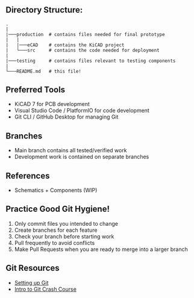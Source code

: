# <PROJECT NAME>
<ADD BLURB ABOUT PROJECT>

## Directory Structure:
```
.
|
|───production  # contains files needed for final prototype
|   |
|   |───eCAD    # contains the KiCAD project
|   └───src     # contains the code needed for deployment
|
|───testing     # contains files relevant to testing components
|
└───README.md   # this file!
```

## Preferred Tools
- KiCAD 7 for PCB development
- Visual Studio Code / PlatformIO for code development
- Git CLI / GitHub Desktop for managing Git

## Branches
- Main branch contains all tested/verified work
- Development work is contained on separate branches

## References
- Schematics + Components (WIP)

## Practice Good Git Hygiene!
1. Only commit files you intended to change
2. Create branches for each feature
3. Check your branch before starting work
4. Pull frequently to avoid conflicts
5. Make Pull Requests when you are ready to merge into a larger branch

## Git Resources

* [Setting up Git](https://fanatical-colossus-434.notion.site/Git-Installation-and-Setup-d07b7d1ab5544424876f9fd3b4a0b312)
* [Intro to Git Crash Course](https://fanatical-colossus-434.notion.site/Crash-Course-Intro-to-Git-809641611da9478b8f9cca8fd97e49fe)
